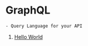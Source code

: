 # GraphQL
    - Query Language for your API


1. [Hello World](https://github.com/graphql-by-example/hello-world)
